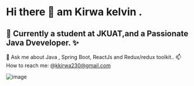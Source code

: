 # Hi there 👋 am  Kirwa kelvin .
## 🌱 Currently a student at JKUAT,and  a Passionate Java Dveveloper. ✨
 💬 Ask me about Java , Spring Boot, ReactJs and Redux/redux toolkit..
 📫 How to reach me: @kkirwa230@gmail.com
 
 ![image](https://user-images.githubusercontent.com/98757956/178951727-578853b9-262f-458e-b586-1f5bc29c2f21.png)




<!--
**keringKirwa/keringKirwa** is a ✨ _special_ ✨ repository because its `README.md` (this file) appears on your GitHub profile.

Here are some ideas to get you started:

- 🔭 I’m currently working on ...
- 🌱 I’m currently learning ...
- 👯 I’m looking to collaborate on ...
- 🤔 I’m looking for help with ...
- 💬 Ask me about ...
- 📫 How to reach me: ...
- 😄 Pronouns: ...
- ⚡ Fun fact: ...
-->
